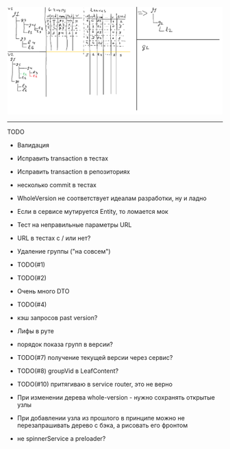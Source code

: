 ![Alt text](ActionSchema.png?raw=true "Schema")

----------
TODO
- Валидация
- Исправить transaction в тестах 
- Исправить transaction в репозиториях
- несколько commit в тестах
- WholeVersion не соответствует идеалам разработки, ну и ладно
- Если в сервисе мутируется Entity, то ломается мок
- Тест на неправильные параметры URL
- URL в тестах с / или нет?

- Удаление группы ("на совсем")
- TODO(#1)
- TODO(#2)
- Очень много DTO
- TODO(#4)
- кэш запросов past version?
- Лифы в руте
- порядок показа групп в версии?
- TODO(#7) получение текущей версии через сервис?
- TODO(#8) groupVid в LeafContent?
- TODO(#10) притягиваю в service router, это не верно
- При изменении дерева whole-version - нужно сохранять открытые узлы
- При добавлении узла из прошлого в принципе можно не перезапрашивать дерево с бэка, а рисовать его фронтом
- не spinnerService а preloader?